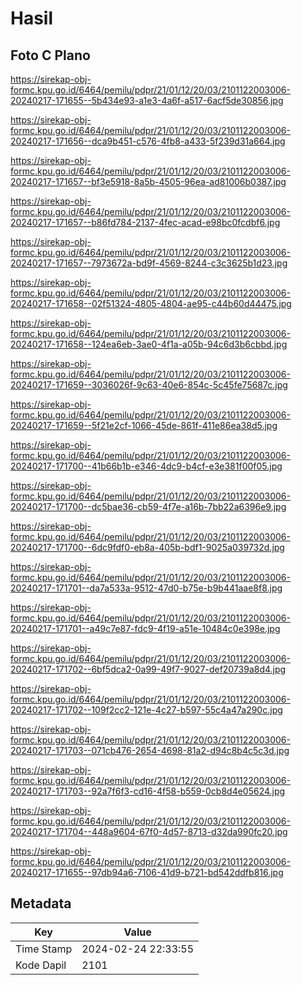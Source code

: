 # Hasil

## Foto C Plano

https://sirekap-obj-formc.kpu.go.id/6464/pemilu/pdpr/21/01/12/20/03/2101122003006-20240217-171655--5b434e93-a1e3-4a6f-a517-6acf5de30856.jpg

https://sirekap-obj-formc.kpu.go.id/6464/pemilu/pdpr/21/01/12/20/03/2101122003006-20240217-171656--dca9b451-c576-4fb8-a433-5f239d31a664.jpg

https://sirekap-obj-formc.kpu.go.id/6464/pemilu/pdpr/21/01/12/20/03/2101122003006-20240217-171657--bf3e5918-8a5b-4505-96ea-ad81006b0387.jpg

https://sirekap-obj-formc.kpu.go.id/6464/pemilu/pdpr/21/01/12/20/03/2101122003006-20240217-171657--b86fd784-2137-4fec-acad-e98bc0fcdbf6.jpg

https://sirekap-obj-formc.kpu.go.id/6464/pemilu/pdpr/21/01/12/20/03/2101122003006-20240217-171657--7973672a-bd9f-4569-8244-c3c3625b1d23.jpg

https://sirekap-obj-formc.kpu.go.id/6464/pemilu/pdpr/21/01/12/20/03/2101122003006-20240217-171658--02f51324-4805-4804-ae95-c44b60d44475.jpg

https://sirekap-obj-formc.kpu.go.id/6464/pemilu/pdpr/21/01/12/20/03/2101122003006-20240217-171658--124ea6eb-3ae0-4f1a-a05b-94c6d3b6cbbd.jpg

https://sirekap-obj-formc.kpu.go.id/6464/pemilu/pdpr/21/01/12/20/03/2101122003006-20240217-171659--3036026f-9c63-40e6-854c-5c45fe75687c.jpg

https://sirekap-obj-formc.kpu.go.id/6464/pemilu/pdpr/21/01/12/20/03/2101122003006-20240217-171659--5f21e2cf-1066-45de-861f-411e86ea38d5.jpg

https://sirekap-obj-formc.kpu.go.id/6464/pemilu/pdpr/21/01/12/20/03/2101122003006-20240217-171700--41b66b1b-e346-4dc9-b4cf-e3e381f00f05.jpg

https://sirekap-obj-formc.kpu.go.id/6464/pemilu/pdpr/21/01/12/20/03/2101122003006-20240217-171700--dc5bae36-cb59-4f7e-a16b-7bb22a6396e9.jpg

https://sirekap-obj-formc.kpu.go.id/6464/pemilu/pdpr/21/01/12/20/03/2101122003006-20240217-171700--6dc9fdf0-eb8a-405b-bdf1-9025a039732d.jpg

https://sirekap-obj-formc.kpu.go.id/6464/pemilu/pdpr/21/01/12/20/03/2101122003006-20240217-171701--da7a533a-9512-47d0-b75e-b9b441aae8f8.jpg

https://sirekap-obj-formc.kpu.go.id/6464/pemilu/pdpr/21/01/12/20/03/2101122003006-20240217-171701--a49c7e87-fdc9-4f19-a51e-10484c0e398e.jpg

https://sirekap-obj-formc.kpu.go.id/6464/pemilu/pdpr/21/01/12/20/03/2101122003006-20240217-171702--6bf5dca2-0a99-49f7-9027-def20739a8d4.jpg

https://sirekap-obj-formc.kpu.go.id/6464/pemilu/pdpr/21/01/12/20/03/2101122003006-20240217-171702--109f2cc2-121e-4c27-b597-55c4a47a290c.jpg

https://sirekap-obj-formc.kpu.go.id/6464/pemilu/pdpr/21/01/12/20/03/2101122003006-20240217-171703--071cb476-2654-4698-81a2-d94c8b4c5c3d.jpg

https://sirekap-obj-formc.kpu.go.id/6464/pemilu/pdpr/21/01/12/20/03/2101122003006-20240217-171703--92a7f6f3-cd16-4f58-b559-0cb8d4e05624.jpg

https://sirekap-obj-formc.kpu.go.id/6464/pemilu/pdpr/21/01/12/20/03/2101122003006-20240217-171704--448a9604-67f0-4d57-8713-d32da990fc20.jpg

https://sirekap-obj-formc.kpu.go.id/6464/pemilu/pdpr/21/01/12/20/03/2101122003006-20240217-171655--97db94a6-7106-41d9-b721-bd542ddfb816.jpg


## Metadata

| Key        | Value               |
| ---------- | ------------------- |
| Time Stamp | 2024-02-24 22:33:55 |
| Kode Dapil | 2101                |



